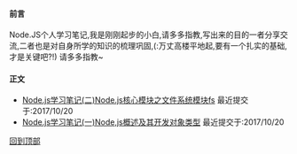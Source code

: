 ####  前言
Node.JS个人学习笔记,我是刚刚起步的小白,请多多指教,写出来的目的一者分享交流,二者也是对自身所学的知识的梳理巩固,(:万丈高楼平地起,要有一个扎实的基础,才是关键吧?!) 请多多指教~

####   正文

* [Node.js学习笔记(二)Node.js核心模块之文件系统模块fs](https://github.com/yshunda/Node.js/issues/2) 最近提交于:2017/10/20
* [Node.js学习笔记(一)Node,js概述及其开发对象类型](https://github.com/yshunda/Node.js/issues/1) 最近提交于:2017/10/20



[回到顶部](#README)

